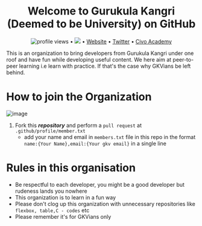 <h1 align="center"> Welcome to Gurukula Kangri (Deemed to be University) on GitHub </h1>

<p align="center">
  <img src="https://gpvc.arturio.dev/Batch23-FY-Projects" alt="profile views"> •  
  <a href="https://twitter.com/intent/follow?screen_name=gkvsocial&tw_p=followbutton"><img src="https://img.shields.io/twitter/follow/gkvsocial?label=%40gkvsocial&style=social"></a>  •
  <a href="gkv.ac.in">Website</a> •
  <a href="https://twitter.com/intent/follow?screen_name=CivoCloud&tw_p=followbutton">Twitter</a> •
  <a href="https://civo.com/academy">Civo Academy</a>
</p>
This is an organization to bring developers from Gurukula Kangri under one roof and have fun while developing useful content. We here aim at peer-to-peer learning i.e learn with practice. If that's the case why GKVians be left behind.

# How to join the Organization
![image](https://user-images.githubusercontent.com/59536110/187989067-d49278b2-587f-4f14-b98b-c19a8be5f4b7.png)
1. Fork this ***repository*** and perform a ```pull request``` at ```.github/profile/member.txt```  
    - add your name and email in ``members.txt`` file in this repo in the format ``name:{Your Name},email:{Your gkv email}`` in a single line

# Rules in this organisation
- Be respectful to each developer, you might be a good developer but rudeness lands you nowhere
- This organization is to learn in a fun way
- Please don't clog up this organization with unnecessary repositories like ``flexbox, table,C - codes`` etc
- Please remember it's for GKVians only
